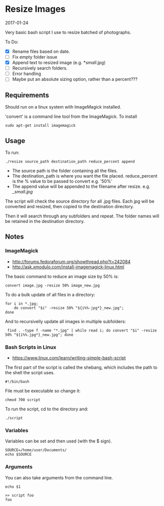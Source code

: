 Resize Images
=============

2017-01-24

Very basic bash script I use to resize batched of photographs.

To Do:

- [x] Rename files based on date.
- [ ] Fix empty folder issue
- [x] Append text to resized image (e.g. *_small_.jpg)
- [ ] Recursively search folders.
- [ ] Error handling
- [ ] Maybe put an absolute sizing option, rather than a percent???

Requirements
------------

Should run on a linux system with ImageMagick installed.

'convert' is a command line tool from the ImageMagick. To install

    sudo apt-get install imagemagick

Usage
-----

To run:

    ./resize source_path destination_path reduce_percent append

* The source path is the folder containing all the files. 
* The destination_path is where you want the file placed. reduce_percent is the % value to be passed to convert e.g. '50%'
* The append value will be appended to the filename after resize. e.g. *_small.jpg*

The script will check the source directory for all .jpg files. Each jpg will be converted and resized, then copied to the destination directory.

Then it will search through any subfolders and repeat. The folder names will be retained in the destination directory.

Notes
-----

### ImageMagick

* http://forums.fedoraforum.org/showthread.php?t=242084
* http://ask.xmodulo.com/install-imagemagick-linux.html

The basic command to reduce an image size by 50% is:

    convert image.jpg -resize 50% image_new.jpg
    
To do a bulk update of all files in a directory:

    for i in *.jpg; 
        do convert "$i" -resize 50% "${i%%-jpg*}_new.jpg"; 
    done

And to recursivelly update all images in multiple subfolders:

     find . -type f -name "*.jpg" | while read i; do convert "$i" -resize 50% "${i%%.jpg*}_new.jpg"; done 

### Bash Scripts in Linux

* https://www.linux.com/learn/writing-simple-bash-script

The first part of the script is called the shebang, which includes the path to the shell the script uses.

    #!/bin/bash

File must be executable so change it:

    chmod 700 script
    
To run the script, cd to the directory and:

    ./script

### Variables

Variables can be set and then used (with the $ sign).

    SOURCE=/home/user/Documents/
    echo $SOURCE

### Arguments

You can also take arguments from the command line.

    echo $1

    >> script foo
    foo